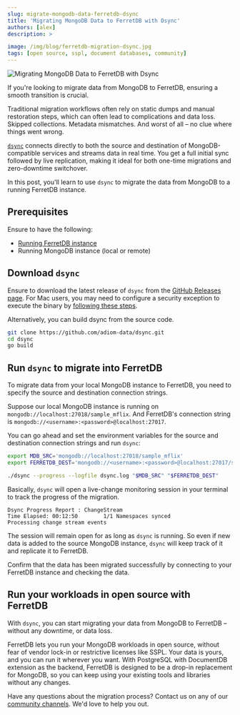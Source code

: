 ```yaml
---
slug: migrate-mongodb-data-ferretdb-dsync
title: 'Migrating MongoDB Data to FerretDB with Dsync'
authors: [alex]
description: >

image: /img/blog/ferretdb-migration-dsync.jpg
tags: [open source, sspl, document databases, community]
---
```


![Migrating MongoDB Data to FerretDB with Dsync](/img/blog/ferretdb-migration-dsync.jpg)

If you're looking to migrate data from MongoDB to FerretDB, ensuring a smooth transition is crucial.

<!--truncate-->

Traditional migration workflows often rely on static dumps and manual restoration steps, which can often lead to complications and data loss.
Skipped collections.
Metadata mismatches.
And worst of all – no clue where things went wrong.

[`dsync`](https://github.com/adiom-data/dsync/) connects directly to both the source and destination of MongoDB-compatible services and streams data in real time.
You get a full initial sync followed by live replication, making it ideal for both one-time migrations and zero-downtime switchover.

In this post, you'll learn to use `dsync` to migrate the data from MongoDB to a running FerretDB instance.

## Prerequisites

Ensure to have the following:

- [Running FerretDB instance](https://docs.ferretdb.io/installation/ferretdb/)
- Running MongoDB instance (local or remote)

## Download `dsync`

Ensure to download the latest release of `dsync` from the [GitHub Releases page](https://github.com/adiom-data/dsync/releases/latest).
For Mac users, you may need to configure a security exception to execute the binary by [following these steps](https://support.apple.com/en-ca/guide/mac-help/mh40616/mac).

Alternatively, you can build dsync from the source code.

```sh
git clone https://github.com/adiom-data/dsync.git
cd dsync
go build
```

## Run `dsync` to migrate into FerretDB

To migrate data from your local MongoDB instance to FerretDB, you need to specify the source and destination connection strings.

Suppose our local MongoDB instance is running on `mongodb://localhost:27018/sample_mflix`.
And FerretDB's connection string is `mongodb://<username>:<password>@localhost:27017`.

You can go ahead and set the environment variables for the source and destination connection strings and run `dsync`:

```sh
export MDB_SRC='mongodb://localhost:27018/sample_mflix'
export FERRETDB_DEST='mongodb://<username>:<password>@localhost:27017/sample_mflix'

./dsync --progress --logfile dsync.log "$MDB_SRC" "$FERRETDB_DEST"
```

Basically, `dsync` will open a live-change monitoring session in your terminal to track the progress of the migration.

```text
Dsync Progress Report : ChangeStream
Time Elapsed: 00:12:50        1/1 Namespaces synced
Processing change stream events
```

The session will remain open for as long as `dsync` is running.
So even if new data is added to the source MongoDB instance, `dsync` will keep track of it and replicate it to FerretDB.

Confirm that the data has been migrated successfully by connecting to your FerretDB instance and checking the data.

## Run your workloads in open source with FerretDB

With `dsync`, you can start migrating your data from MongoDB to FerretDB – without any downtime, or data loss.

FerretDB lets you run your MongoDB workloads in open source, without fear of vendor lock-in or restrictive licenses like SSPL.
Your data is yours, and you can run it wherever you want.
With PostgreSQL with DocumentDB extension as the backend, FerretDB is designed to be a drop-in replacement for MongoDB, so you can keep using your existing tools and libraries without any changes.

Have any questions about the migration process?
Contact us on any of our [community channels](https://docs.ferretdb.io/#community).
We'd love to help you out.
